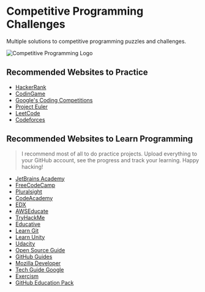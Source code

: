 # Competitive Programming Challenges
Multiple solutions to competitive programming puzzles and challenges.

![Competitive Programming Logo](https://i.ibb.co/N66r90s/hack.gif)

## Recommended Websites to Practice

- [HackerRank](https://www.hackerrank.com/)
- [CodinGame](https://www.codingame.com/start)
- [Google's Coding Competitions](https://codingcompetitions.withgoogle.com/)
- [Project Euler](https://projecteuler.net/archives)
- [LeetCode](https://leetcode.com/explore/)
- [Codeforces](https://codeforces.com/)

## Recommended Websites to Learn Programming

> I recommend most of all to do practice projects. 
> Upload everything to your GitHub account, see the progress and track your learning.
> Happy hacking!

- [JetBrains Academy](https://hyperskill.org/study-plan)
- [FreeCodeCamp](https://www.freecodecamp.org/learn/)
- [Pluralsight](https://app.pluralsight.com/id/)
- [CodeAcademy](https://www.codecademy.com/)
- [EDX](https://www.edx.org/es)
- [AWSEducate](https://aws.amazon.com/es/education/awseducate/)
- [TryHackMe](https://tryhackme.com/)
- [Educative](https://www.educative.io/github-students)
- [Learn Git](https://learngitbranching.js.org/?locale=es_AR)
- [Learn Unity](https://learn.unity.com/)
- [Udacity](https://classroom.udacity.com/me)
- [Open Source Guide](https://opensource.guide/es/)
- [GitHub Guides](https://guides.github.com/)
- [Mozilla Developer](https://developer.mozilla.org/es/)
- [Tech Guide Google](https://techdevguide.withgoogle.com/paths/)
- [Exercism](https://exercism.io/)
- [GitHub Education Pack](https://education.github.com/pack#offers)
